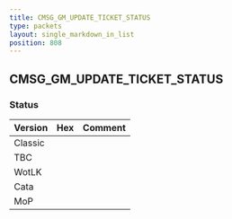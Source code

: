 ```yaml
---
title: CMSG_GM_UPDATE_TICKET_STATUS
type: packets
layout: single_markdown_in_list
position: 808
---
```


## CMSG_GM_UPDATE_TICKET_STATUS

### Status

Version    | Hex        | Comment
---------- | ---------- | ---------- 
Classic    |            |
TBC        |            |
WotLK      |            |
Cata       |            |
MoP        |            |